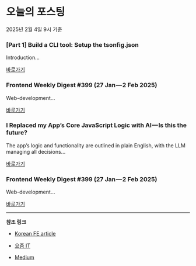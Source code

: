 # 오늘의 포스팅 
2025년 2월 4일 9시 기준 

### [Part 1] Build a CLI tool: Setup the tsonfig.json 

 Introduction... 

 [바로가기](https://medium.com/m/signin?actionUrl=https%3A%2F%2Fmedium.com%2F_%2Fbookmark%2Fp%2Ffe330dc1bdb5&operation=register&redirect=https%3A%2F%2Fmedium.com%2F%40thinkthroo%2Fpart-1-build-a-cli-tool-setup-the-tsonfig-json-fe330dc1bdb5&source=---recommended_stories---nextjs---0-84----------------bookmark_preview----1c3fa89a_1337_4be3_82eb_1bee63023841-------) 

### Frontend Weekly Digest #399 (27 Jan — 2 Feb 2025) 

 Web-development... 

 [바로가기](https://medium.com/m/signin?actionUrl=https%3A%2F%2Fmedium.com%2F_%2Fbookmark%2Fp%2Fe93a05b2a861&operation=register&redirect=https%3A%2F%2Ffrontender-ua.medium.com%2Ffrontend-weekly-digest-399-27-jan-2-feb-2025-e93a05b2a861&source=---recommended_stories---front_end_development---0-84----------------bookmark_preview----e3e33cf5_4bda_470f_b6ef_61ff21f958ac-------) 

### I Replaced my App’s Core JavaScript Logic with AI — Is this the future? 

 The app’s logic and functionality are outlined in plain English, with the LLM managing all decisions... 

 [바로가기](https://medium.com/m/signin?actionUrl=https%3A%2F%2Fmedium.com%2F_%2Fbookmark%2Fp%2Fd71d3ee4ed72&operation=register&redirect=https%3A%2F%2Fmatemarschalko.medium.com%2Fi-replaced-my-apps-core-javascript-logic-with-ai-is-this-the-future-d71d3ee4ed72&source=---recommended_stories---react---0-84----------------bookmark_preview----74686721_ce56_478e_af41_4d8b4e45be01-------) 

### Frontend Weekly Digest #399 (27 Jan — 2 Feb 2025) 

 Web-development... 

 [바로가기](https://medium.com/m/signin?actionUrl=https%3A%2F%2Fmedium.com%2F_%2Fbookmark%2Fp%2Fe93a05b2a861&operation=register&redirect=https%3A%2F%2Ffrontender-ua.medium.com%2Ffrontend-weekly-digest-399-27-jan-2-feb-2025-e93a05b2a861&source=---recommended_stories---javascript---0-84----------------bookmark_preview----0203d32c_f3c4_4f2a_b62f_5b0624e1bc74-------) 

---

**참조 링크**

- [Korean FE article](https://kofearticle.substack.com) 

- [요즘 IT](https://yozm.wishket.com/magazine) 

- [Medium](https://medium.com) 

